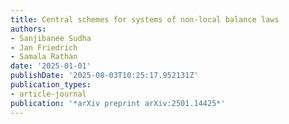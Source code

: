 ```yaml
---
title: Central schemes for systems of non-local balance laws
authors:
- Sanjibanee Sudha
- Jan Friedrich
- Samala Rathan
date: '2025-01-01'
publishDate: '2025-08-03T10:25:17.952131Z'
publication_types:
- article-journal
publication: '*arXiv preprint arXiv:2501.14425*'
---
```

